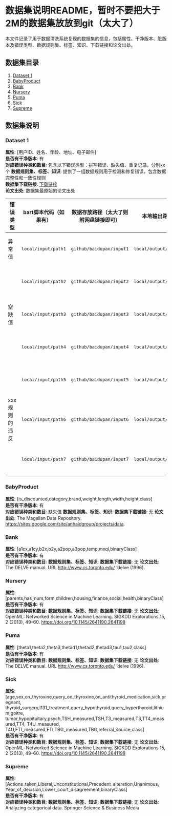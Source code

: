 # 数据集说明README，暂时不要把大于2M的数据集放放到git（太大了）
本文件记录了用于数据清洗系统复现的数据集的信息，包括属性、干净版本、脏版本及错误类型、数据规则集、标签、知识、下载链接和论文出处。

## 数据集目录
1. [Dataset 1](#dataset-1)
2. [BabyProduct](#babyproduct)
3. [Bank](#bank)
4. [Nursery](#nursery)
5. [Puma](#puma)
6. [Sick](#sick)
7. [Supreme](#supreme)

## 数据集说明

### Dataset 1
**属性**: [用户ID、姓名、年龄、地址、电子邮件]    
**是否有干净版本**: 有  
**对应错误种类和数目**: 包含以下错误类型：拼写错误、缺失值、重复记录，分别xx个
**数据规则集、标签、知识**: 提供了一组数据规则用于检测和修复错误，包含数据完整性和一致性规则  
**数据集下载链接**: [下载链接](https://example.com/dataset1)  
**论文出处**: 数据集最原始的论文出处


| 错误类型     | bart脚本代码（如果有）       | 数据存放路径（太大了则附网盘链接即可）      | 本地输出路径             | 实际输出存放路径                  | 备注      |
|----------|---------------------|--------------------------|--------------------------|---------------------------|-----------|
| 异常值      | `local/input/path1` | `github/baidupan/input1` | `local/output/path1`      | `github/baidupan/output1` | `备注内容1` |
|          | `local/input/path2` | `github/baidupan/input2` | `local/output/path2`      | `github/baidupan/output2` | `备注内容2` |
| 空缺值      | `local/input/path3` | `github/baidupan/input3` | `local/output/path3`      | `github/baidupan/output3` | `备注内容3` |
|          | `local/input/path4` | `github/baidupan/input4` | `local/output/path4`      | `github/baidupan/output4` | `备注内容4` |
|          | `local/input/path5` | `github/baidupan/input5` | `local/output/path5`      | `github/baidupan/output5` | `备注内容5` |
| xxx规则的违反 | `local/input/path6` | `github/baidupan/input6` | `local/output/path6`      | `github/baidupan/output6` | `备注内容6` |
|          | `local/input/path7` | `github/baidupan/input7` | `local/output/path7`      | `github/baidupan/output7` | `备注内容7` |


### BabyProduct
**属性**: [is_discounted,category,brand,weight,length,width,height,class]    
**是否有干净版本**: 有  
**对应错误种类和数目**: 缺失值
**数据规则集、标签、知识**: 
**数据集下载链接**: 无
**论文出处**:  The Magellan Data Repository. https://sites.google.com/site/anhaidgroup/projects/data.


### Bank
**属性**: [a1cx,a1cy,b2x,b2y,a2pop,a3pop,temp,mxql,binaryClass]    
**是否有干净版本**: 有  
**对应错误种类和数目**: 
**数据规则集、标签、知识**: 
**数据集下载链接**: 无
**论文出处**: The DELVE  manual. URL http://www.cs.toronto.edu/ ̃ delve (1996).


### Nursery
**属性**: [parents,has_nurs,form,children,housing,finance,social,health,binaryClass]    
**是否有干净版本**: 有  
**对应错误种类和数目**: 
**数据规则集、标签、知识**: 
**数据集下载链接**: 无
**论文出处**: OpenML: Networked Science in Machine Learning. SIGKDD Explorations 15, 2 (2013), 49–60. https://doi.org/10.1145/2641190.2641198


### Puma
**属性**: [theta1,theta2,theta3,thetad1,thetad2,thetad3,tau1,tau2,class]    
**是否有干净版本**: 有  
**对应错误种类和数目**: 
**数据规则集、标签、知识**: 
**数据集下载链接**: 无
**论文出处**: The DELVE  manual. URL http://www.cs.toronto.edu/ ̃ delve (1996).


### Sick
**属性**: [age,sex,on_thyroxine,query_on_thyroxine,on_antithyroid_medication,sick,pregnant, thyroid_surgery,I131_treatment,query_hypothyroid,query_hyperthyroid,lithium,goitre, tumor,hypopituitary,psych,TSH_measured,TSH,T3_measured,T3,TT4_measured,TT4, T4U_measured, T4U,FTI_measured,FTI,TBG_measured,TBG,referral_source,class]    
**是否有干净版本**: 有  
**对应错误种类和数目**: 
**数据规则集、标签、知识**: 
**数据集下载链接**: 无
**论文出处**: OpenML: Networked Science in Machine Learning. SIGKDD Explorations 15, 2 (2013), 49–60. https://doi.org/10.1145/2641190.2641198


### Supreme
**属性**: [Actions_taken,Liberal,Unconstitutional,Precedent_alteration,Unanimous, Year_of_decision,Lower_court_disagreement,binaryClass]    
**是否有干净版本**: 有  
**对应错误种类和数目**: 
**数据规则集、标签、知识**: 
**数据集下载链接**: 无
**论文出处**: Analyzing categorical data. Springer Science & Business Media

